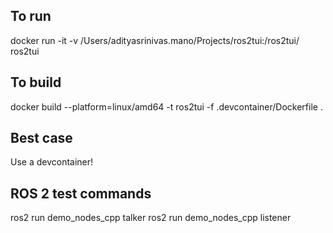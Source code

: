 ## To run
docker run -it -v /Users/adityasrinivas.mano/Projects/ros2tui:/ros2tui/ ros2tui

## To build
docker build --platform=linux/amd64 -t ros2tui -f .devcontainer/Dockerfile .

## Best case
Use a devcontainer!

## ROS 2 test commands
ros2 run demo_nodes_cpp talker
ros2 run demo_nodes_cpp listener


